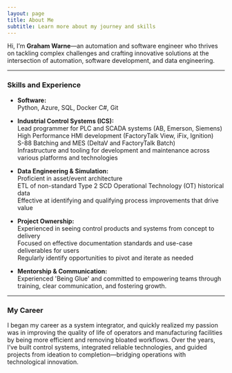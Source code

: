 ```yaml
---
layout: page
title: About Me
subtitle: Learn more about my journey and skills
---
```


Hi, I’m **Graham Warne**—an automation and software engineer who thrives on tackling complex challenges and crafting innovative solutions at the intersection of automation, software development, and data engineering.

---

### Skills and Experience

- **Software:**  
  Python, Azure, SQL, Docker C#, Git

- **Industrial Control Systems (ICS):**  
  Lead programmer for PLC and SCADA systems (AB, Emerson, Siemens)\
  High Performance HMI development (FactoryTalk View, iFix, Ignition)\
  S-88 Batching and MES (DeltaV and FactoryTalk Batch)\
  Infrastructure and tooling for development and maintenance across various platforms and technologies

- **Data Engineering & Simulation:**  
  Proficient in asset/event architecture\
  ETL of non-standard Type 2 SCD Operational Technology (OT) historical data\
  Effective at identifying and qualifying process improvements that drive value

- **Project Ownership:**  
  Experienced in seeing control products and systems from concept to delivery\
  Focused on effective documentation standards and use-case deliverables for users\
  Regularly identify opportunities to pivot and iterate as needed
   

- **Mentorship & Communication:**  
  Experienced 'Being Glue' and committed to empowering teams through training, clear communication, and fostering growth.

---

### My Career
I began my career as a system integrator, and quickly realized my passion was in improving the quality of life of operators and manufacturing facilities by being more efficient and removing bloated workflows. Over the years, I’ve built control systems, integrated reliable technologies, and guided projects from ideation to completion—bridging operations with technological innovation.

